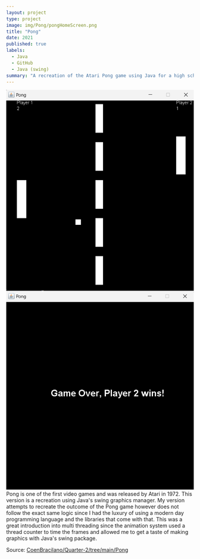 ```yaml
---
layout: project
type: project
image: img/Pong/pongHomeScreen.png
title: "Pong"
date: 2021
published: true
labels:
  - Java
  - GitHub
  - Java (swing)
summary: "A recreation of the Atari Pong game using Java for a high school coding class"
---
```

<img class="img-fluid" src="../img/Pong/pongGamePlay.png">
<img class="img-fluid" src="../img/Pong/pongEndScreen.png">
Pong is one of the first video games and was released by Atari in 1972. This version is a recreation using Java's swing graphics manager. My version attempts to recreate the outcome of the Pong game however does not follow the exact same logic since I had the luxury of using a modern day programming language and the libraries that come with that. This was a great introduction into multi threading since the animation system used a thread counter to time the frames and allowed me to get a taste of making graphics with Java's swing package.  


Source: <a href="https://github.com/CoenBracilano/Quarter-2/tree/main/Pong"><i class="large github icon "></i>CoenBracilano/Quarter-2/tree/main/Pong</a>
